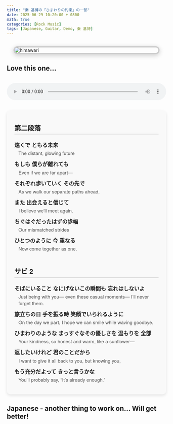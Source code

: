 ```yaml
---
title: "秦 基博の「ひまわりの約束」の一部"
date: 2025-06-29 10:20:00 + 0800
math: true
categories: [Rock Music]
tags: [Japanese, Guitar, Demo, 秦 基博]
---
```


<img src="{{ '/assets/img/himawari.png' | relative_url }}" alt="himawari" class="framed-image" />
<style>
  .framed-image {
    display: block;
    margin: 2rem auto;
    max-width: 90%;
    border: 4px solid #ccc;
    border-radius: 12px;
    box-shadow: 0 4px 16px rgba(0, 0, 0, 0.2);
  }
</style>

## Love this one...


<audio controls preload="auto" style="width: 100%; margin-top: 1rem;">
  <source src="/assets/rec/himawari.mp3" type="audio/mp3" />
  Your browser does not support the audio element.
</audio>


<div class="lyrics-section">
  <h3>第二段落</h3>
  <div class="lyric-line">
    <span class="jp">遠くで ともる未来</span>
    <span class="en">The distant, glowing future</span>
  </div>
  <div class="lyric-line">
    <span class="jp">もしも 僕らが離れても</span>
    <span class="en">Even if we are far apart—</span>
  </div>
  <div class="lyric-line">
    <span class="jp">それぞれ歩いていく その先で</span>
    <span class="en">As we walk our separate paths ahead,</span>
  </div>
  <div class="lyric-line">
    <span class="jp">また 出会えると信じて</span>
    <span class="en">I believe we’ll meet again.</span>
  </div>
  <div class="lyric-line">
    <span class="jp">ちぐはぐだったはずの歩幅</span>
    <span class="en">Our mismatched strides</span>
  </div>
  <div class="lyric-line">
    <span class="jp">ひとつのように 今 重なる</span>
    <span class="en">Now come together as one.</span>
  </div>

  <h3><br>サビ 2</h3>
  <div class="lyric-line">
    <span class="jp">そばにいること なにげないこの瞬間も 忘れはしないよ</span>
    <span class="en">Just being with you— even these casual moments— I’ll never forget them.</span>
  </div>
  <div class="lyric-line">
    <span class="jp">旅立ちの日 手を振る時 笑顔でいられるように</span>
    <span class="en">On the day we part, I hope we can smile while waving goodbye.</span>
  </div>
  <div class="lyric-line">
    <span class="jp">ひまわりのような まっすぐなその優しさを 温もりを 全部</span>
    <span class="en">Your kindness, so honest and warm, like a sunflower—</span>
  </div>
  <div class="lyric-line">
    <span class="jp">返したいけれど 君のことだから</span>
    <span class="en">I want to give it all back to you, but knowing you,</span>
  </div>
  <div class="lyric-line">
    <span class="jp">もう充分だよって きっと言うかな</span>
    <span class="en">You’ll probably say, “It’s already enough.”</span>
  </div>
</div>

<style>
.lyrics-section {
  background: #f9f9f9;
  padding: 1.5rem;
  border-radius: 12px;
  box-shadow: 0 4px 10px rgba(0, 0, 0, 0.1);
  max-width: 700px;
  margin: 2rem auto;
  font-family: 'Noto Sans JP', 'Helvetica Neue', sans-serif;
}

.lyrics-section h3 {
  margin-top: 1rem;
  font-size: 1.3rem;
  border-bottom: 2px solid #ddd;
  padding-bottom: 0.3rem;
}

.lyric-line {
  margin: 0.75rem 0;
}

.lyric-line span.jp {
  display: block;
  font-weight: bold;
  color: #222;
  font-size: 1.05rem;
}

.lyric-line span.en {
  display: block;
  color: #555;
  font-size: 0.95rem;
  margin-top: 0.2rem;
  padding-left: 0.8rem;
}
</style>

## Japanese - another thing to work on... Will get better!

